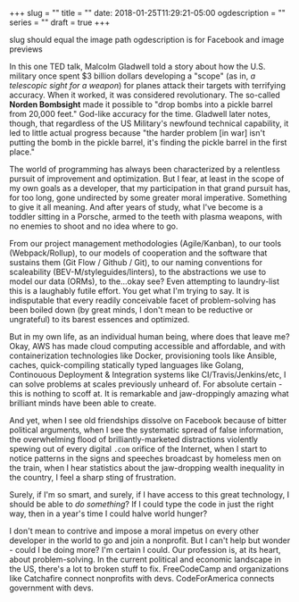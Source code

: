 +++
slug = ""
title = ""
date: 2018-01-25T11:29:21-05:00
ogdescription = ""
series = ""
draft = true
+++

slug should equal the image path 
ogdescription is for Facebook and image previews
 
In this one TED talk, Malcolm Gladwell told a story about how the U.S. military once spent $3 billion dollars developing a "scope" (as in, _a telescopic sight for a weapon_) for planes attack their targets with terrifying accuracy. When it worked, it was considered revolutionary. The so-called **Norden Bombsight** made it possible to "drop bombs into a pickle barrel from 20,000 feet." God-like accuracy for the time. Gladwell later notes, though, that regardless of the US Military's newfound technical capability, it led to little actual progress because "the harder problem [in war] isn't putting the bomb in the pickle barrel, it's finding the pickle barrel in the first place."

The world of programming has always been characterized by a relentless pursuit of improvement and optimization. But I fear, at least in the scope of my own goals as a developer, that my participation in that grand pursuit has, for too long, gone undirected by some greater moral imperative. Something to give it all meaning. And after years of study, what I've become is a toddler sitting in a Porsche, armed to the teeth with plasma weapons, with no enemies to shoot and no idea where to go.

From our project management methodologies (Agile/Kanban), to our tools (Webpack/Rollup), to our models of cooperation and the software that sustains them (Git Flow / Github / Git), to our naming conventions for scaleability (BEV-M/styleguides/linters), to the abstractions we use to model our data (ORMs), to the...okay see? Even attempting to laundry-list this is a laughably futile effort. You get what I'm trying to say. It is indisputable that every readily conceivable facet of problem-solving has been boiled down (by great minds, I don't mean to be reductive or ungrateful) to its barest essences and optimized.

But in my own life, as an individual human being, where does that leave me? Okay, AWS has made cloud computing accessible and affordable, and with containerization technologies like Docker, provisioning tools like Ansible, caches, quick-compiling statically typed languages like Golang, Continouous Deployment & Integration systems like CI/Travis/Jenkins/etc, I can solve problems at scales previously unheard of. For absolute certain - this is nothing to scoff at. It is remarkable and jaw-droppingly amazing what brilliant minds have been able to create. 

And yet, when I see old friendships dissolve on Facebook because of bitter political arguments, when I see the systematic spread of false information, the overwhelming flood of brilliantly-marketed distractions violently spewing out of every digital `.com` orifice of the Internet, when I start to notice patterns in the signs and speeches broadcast by homeless men on the train, when I hear statistics about the jaw-dropping wealth inequality in the country, I feel a sharp sting of frustration.

Surely, if I'm so smart, and surely, if I have access to this great technology, I should be able to *do something*? If I could type the code in just the right way, then in a year's time I could halve world hunger?

I don't mean to contrive and impose a moral impetus on every other developer in the world to go and join a nonprofit. But I can't help but wonder - could I be doing more? I'm certain I could. Our profession is, at its heart, about problem-solving. In the current political and economic landscape in the US, there's a lot to broken stuff to fix. FreeCodeCamp and organizations like Catchafire connect nonprofits with devs. CodeForAmerica connects government with devs.